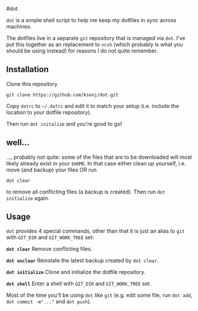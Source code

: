 #dot

`dot` is a simple shell script to help me keep my dotfiles in sync across
machines.

The dotfiles live in a separate `git` repository that is managed via `dot`.
I've put this together as an replacement to `vcsh` (which probably is what you
should be using instead) for reasons I do not quite remember.

## Installation

Clone this repository

    git clone https://github.com/ksonj/dot.git

Copy `dotrc` to `~/.dotrc` and edit it to match your setup (i.e. include the
location to your dotfile repository).

Then run `dot initalize` and you're good to go!

## well...
..., probably not quite: some of the files that are to be downloaded will most
likely already exist in your `$HOME`. In that case either clean up yourself,
i.e. move (and backup) your files OR run

    dot clear

to remove all conflicting files (a backup is created). Then run `dot initialize`
again.

## Usage

`dot` provides 4 special commands, other than that it is just an alias to `git`
with `GIT_DIR` and `GIT_WORK_TREE` set:

**`dot clear`**
Remove conflicting files.

**`dot unclear`**
Reinstate the latest backup created by `dot clear`.

**`dot initialize`**
Clone and initialize the dotfile repository.

**`dot shell`**
Enter a shell with `GIT_DIR` and `GIT_WORK_TREE` set.

Most of the time you'll be using `dot` like `git` (e.g. edit some file, run `dot
add`, `dot commit -m"..."` and `dot push`).
